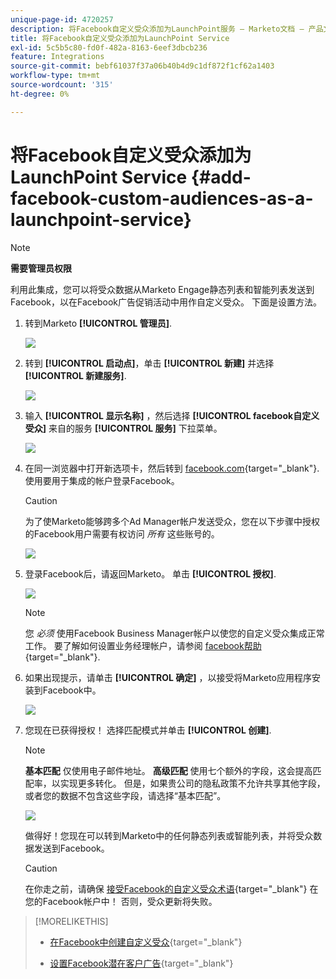 ```yaml
---
unique-page-id: 4720257
description: 将Facebook自定义受众添加为LaunchPoint服务 — Marketo文档 — 产品文档
title: 将Facebook自定义受众添加为LaunchPoint Service
exl-id: 5c5b5c80-fd0f-482a-8163-6eef3dbcb236
feature: Integrations
source-git-commit: bebf61037f37a06b40b4d9c1df872f1cf62a1403
workflow-type: tm+mt
source-wordcount: '315'
ht-degree: 0%

---
```


# 将Facebook自定义受众添加为LaunchPoint Service {#add-facebook-custom-audiences-as-a-launchpoint-service}

>[!NOTE]
>
>**需要管理员权限**

利用此集成，您可以将受众数据从Marketo Engage静态列表和智能列表发送到Facebook，以在Facebook广告促销活动中用作自定义受众。 下面是设置方法。

1. 转到Marketo **[!UICONTROL 管理员]**.

   ![](assets/image2016-11-29-10-3a50-3a29.png)

1. 转到 **[!UICONTROL 启动点]**，单击 **[!UICONTROL 新建]** 并选择 **[!UICONTROL 新建服务]**.

   ![](assets/image2016-11-29-10-3a51-3a11.png)

1. 输入 **[!UICONTROL 显示名称]** ，然后选择 **[!UICONTROL facebook自定义受众]** 来自的服务 **[!UICONTROL 服务]** 下拉菜单。

   ![](assets/image2016-11-29-12-3a51-3a8.png)

1. 在同一浏览器中打开新选项卡，然后转到 [facebook.com](https://www.facebook.com/){target="_blank"}. 使用要用于集成的帐户登录Facebook。

   >[!CAUTION]
   >
   >为了使Marketo能够跨多个Ad Manager帐户发送受众，您在以下步骤中授权的Facebook用户需要有权访问 *所有* 这些账号的。

   ![](assets/image2016-11-29-10-3a52-3a29.png)

1. 登录Facebook后，请返回Marketo。 单击 **[!UICONTROL 授权]**.

   ![](assets/fb-custom-authorize-hand.png)

   >[!NOTE]
   >
   >您 _必须_ 使用Facebook Business Manager帐户以使您的自定义受众集成正常工作。 要了解如何设置业务经理帐户，请参阅 [facebook帮助](https://www.facebook.com/business/help/1710077379203657){target="_blank"}.

1. 如果出现提示，请单击 **[!UICONTROL 确定]** ，以接受将Marketo应用程序安装到Facebook中。

   ![](assets/image2016-11-29-10-3a56-3a3.png)

1. 您现在已获得授权！ 选择匹配模式并单击 **[!UICONTROL 创建]**.

   >[!NOTE]
   >
   >**基本匹配** 仅使用电子邮件地址。 **高级匹配** 使用七个额外的字段，这会提高匹配率，以实现更多转化。 但是，如果贵公司的隐私政策不允许共享其他字段，或者您的数据不包含这些字段，请选择“基本匹配”。

   ![](assets/fb-custom-adv-matching-hands.png)

   做得好！您现在可以转到Marketo中的任何静态列表或智能列表，并将受众数据发送到Facebook。

   >[!CAUTION]
   >
   >在你走之前，请确保 [接受Facebook的自定义受众术语](https://www.facebook.com/ads/manage/customaudiences/tos.php){target="_blank"} 在您的Facebook帐户中！ 否则，受众更新将失败。

>[!MORELIKETHIS]
>
>* [在Facebook中创建自定义受众](/help/marketo/product-docs/demand-generation/facebook/create-a-custom-audience-in-facebook.md){target="_blank"}
>
>* [设置Facebook潜在客户广告](/help/marketo/product-docs/demand-generation/facebook/set-up-facebook-lead-ads.md){target="_blank"}
